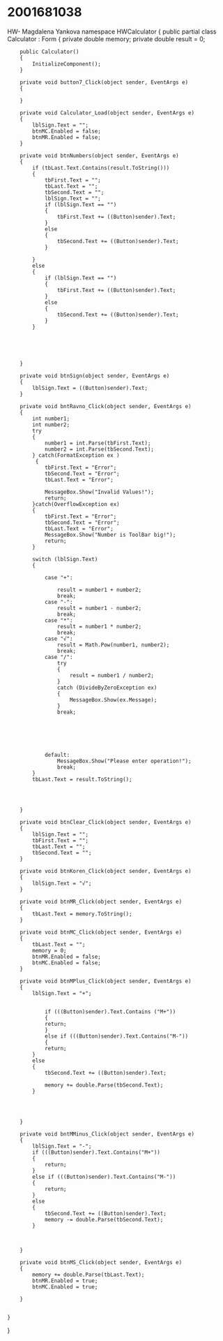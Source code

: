 # 2001681038
HW- Magdalena Yankova
namespace HWCalculator
{
    public partial class Calculator : Form
    {
        private double memory;
        private double result = 0;
       

        public Calculator()
        {
            InitializeComponent();
        }

        private void button7_Click(object sender, EventArgs e)
        {

        }

        private void Calculator_Load(object sender, EventArgs e)
        {
            lblSign.Text = "";
            btnMC.Enabled = false;
            btnMR.Enabled = false;
        }

        private void btnNumbers(object sender, EventArgs e)
        {
            if (tbLast.Text.Contains(result.ToString()))
            {
                tbFirst.Text = "";
                tbLast.Text = "";
                tbSecond.Text = "";
                lblSign.Text = "";
                if (lblSign.Text == "")
                {
                    tbFirst.Text += ((Button)sender).Text;
                }
                else
                {
                    tbSecond.Text += ((Button)sender).Text;
                }

            }
            else
            {
                if (lblSign.Text == "")
                {
                    tbFirst.Text += ((Button)sender).Text;
                }
                else
                {
                    tbSecond.Text += ((Button)sender).Text;
                }
            }



          
           
        }

        private void btnSign(object sender, EventArgs e)
        {
            lblSign.Text = ((Button)sender).Text;
        }

        private void bntRavno_Click(object sender, EventArgs e)
        {
            int number1;
            int number2;
            try
            {
                number1 = int.Parse(tbFirst.Text);
                number2 = int.Parse(tbSecond.Text);
            } catch(FormatException ex )
             {
                tbFirst.Text = "Error";
                tbSecond.Text = "Error";
                tbLast.Text = "Error";

                MessageBox.Show("Invalid Values!");
                return;
            }catch(OverflowException ex)
            {
                tbFirst.Text = "Error";
                tbSecond.Text = "Error";
                tbLast.Text = "Error";
                MessageBox.Show("Number is ToolBar big!");
                return;
            }

            switch (lblSign.Text)
            {

                case "+":

                    result = number1 + number2;
                    break;
                case "-":
                    result = number1 - number2;
                    break;
                case "*":
                    result = number1 * number2;
                    break;
                case "√":
                    result = Math.Pow(number1, number2);
                    break;
                case "/":
                    try
                    {
                        result = number1 / number2;
                    }
                    catch (DivideByZeroException ex)
                    {
                        MessageBox.Show(ex.Message);
                    }
                    break;





                   
                default:
                    MessageBox.Show("Please enter operation!");
                    break;
            }
            tbLast.Text = result.ToString();
            
               


        }

        private void btnClear_Click(object sender, EventArgs e)
        {
            lblSign.Text = "";
            tbFirst.Text = "";
            tbLast.Text = "";
            tbSecond.Text = "";
        }

        private void btnKoren_Click(object sender, EventArgs e)
        {
            lblSign.Text = "√";
        }

        private void btnMR_Click(object sender, EventArgs e)
        {
            tbLast.Text = memory.ToString();
        }

        private void btnMC_Click(object sender, EventArgs e)
        {
            tbLast.Text = "";
            memory = 0;
            btnMR.Enabled = false;
            btnMC.Enabled = false;
        }

        private void btnMPlus_Click(object sender, EventArgs e)
        {
            lblSign.Text = "+";
           
           
                if (((Button)sender).Text.Contains ("M+"))
                {
                return;
                }
                else if (((Button)sender).Text.Contains("M-"))
                {
                return;
            }
            else
            {
                tbSecond.Text += ((Button)sender).Text;

                memory += double.Parse(tbSecond.Text);
            }
               



        }

        private void bntMMinus_Click(object sender, EventArgs e)
        {
            lblSign.Text = "-";
            if (((Button)sender).Text.Contains("M+"))
            {
                return;
            }
            else if (((Button)sender).Text.Contains("M-"))
            {
                return;
            }
            else
            {
                tbSecond.Text += ((Button)sender).Text;
                memory -= double.Parse(tbSecond.Text);
            }
               

           
        }

        private void btnMS_Click(object sender, EventArgs e)
        {
            memory += double.Parse(tbLast.Text);
            btnMR.Enabled = true;
            btnMC.Enabled = true;
          
        }

       
    }
}
